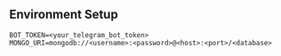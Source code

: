 ## Environment Setup
```
BOT_TOKEN=<your_telegram_bot_token>
MONGO_URI=mongodb://<username>:<password>@<host>:<port>/<database>
```